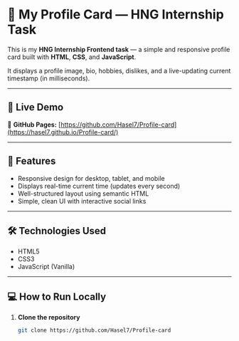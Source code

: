 # 🪪 My Profile Card — HNG Internship Task

This is my **HNG Internship Frontend task** — a simple and responsive profile card built with **HTML**, **CSS**, and **JavaScript**.

It displays a profile image, bio, hobbies, dislikes, and a live-updating current timestamp (in milliseconds).

---

## 🚀 Live Demo

🔗 **GitHub Pages:** [https://github.com/Hasel7/Profile-card](https://hasel7.github.io/Profile-card/)

---

## 🧭 Features

- Responsive design for desktop, tablet, and mobile
- Displays real-time current time (updates every second)
- Well-structured layout using semantic HTML
- Simple, clean UI with interactive social links

---

## 🛠️ Technologies Used

- HTML5  
- CSS3  
- JavaScript (Vanilla)  

---

## 💻 How to Run Locally

1. **Clone the repository**
   ```bash
   git clone https://github.com/Hasel7/Profile-card
